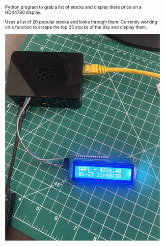 Python program to grab a list of stocks and display there price on a HD44780 display.

Uses a list of 20 popular stocks and looks through them.
Currently working on a function to scrape the top 25 stocks of the day and display them.

![Raspberry Pi with stock LCD](/assets/StockPiSetup.jpg)
